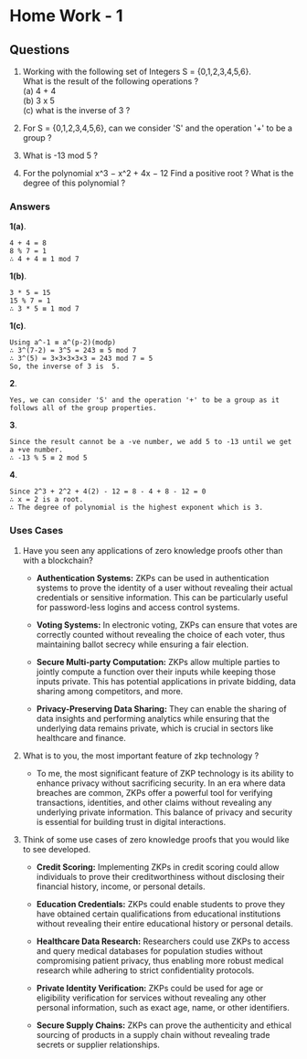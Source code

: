 # Home Work - 1

## Questions

1. Working with the following set of Integers S = {0,1,2,3,4,5,6}. <br />
   What is the result of the following operations ? <br/>
   (a) 4 + 4 <br/>
   (b) 3 x 5 <br/>
   (c) what is the inverse of 3 ? <br/>

2. For S = {0,1,2,3,4,5,6}, can we consider 'S' and the operation '+' to be a group ?

3. What is -13 mod 5 ?

4. For the polynomial x^3 − x^2 + 4x − 12 Find a positive root ? What is the degree of this polynomial ?

### Answers

**1(a)**.

```
4 + 4 = 8
8 % 7 = 1
∴ 4 + 4 ≡ 1 mod 7
```

**1(b)**.

```
3 * 5 = 15
15 % 7 = 1
∴ 3 * 5 ≡ 1 mod 7
```

**1(c)**.

```
Using a^-1 ≡ a^(p-2)(modp)
∴ 3^(7-2) = 3^5 = 243 ≡ 5 mod 7
∴ 3^(5) = 3×3×3×3×3 = 243 mod 7 = 5
So, the inverse of 3 is  5.
```

**2**.

```
Yes, we can consider 'S' and the operation '+' to be a group as it follows all of the group properties.
```

**3**.

```
Since the result cannot be a -ve number, we add 5 to -13 until we get a +ve number.
∴ -13 % 5 ≡ 2 mod 5
```

**4**.

```
Since 2^3 + 2^2 + 4(2) - 12 = 8 - 4 + 8 - 12 = 0
∴ x = 2 is a root.
∴ The degree of polynomial is the highest exponent which is 3.
```

### Uses Cases

1. Have you seen any applications of zero knowledge proofs other than with a blockchain?

   - **Authentication Systems:** ZKPs can be used in authentication systems to prove the identity of a user without revealing their actual credentials or sensitive information. This can be particularly useful for password-less logins and access control systems.
  
   - **Voting Systems:** In electronic voting, ZKPs can ensure that votes are correctly counted without revealing the choice of each voter, thus maintaining ballot secrecy while ensuring a fair election.
  
   - **Secure Multi-party Computation:** ZKPs allow multiple parties to jointly compute a function over their inputs while keeping those inputs private. This has potential applications in private bidding, data sharing among competitors, and more.
  
   - **Privacy-Preserving Data Sharing:** They can enable the sharing of data insights and performing analytics while ensuring that the underlying data remains private, which is crucial in sectors like healthcare and finance.

2. What is to you, the most important feature of zkp technology ?

   - To me, the most significant feature of ZKP technology is its ability to enhance privacy without sacrificing security. In an era where data breaches are common, ZKPs offer a powerful tool for verifying transactions, identities, and other claims without revealing any underlying private information. This balance of privacy and security is essential for building trust in digital interactions.
  
3. Think of some use cases of zero knowledge proofs that you would like to see developed.

   - **Credit Scoring:** Implementing ZKPs in credit scoring could allow individuals to prove their creditworthiness without disclosing their financial history, income, or personal details.
  
   - **Education Credentials:** ZKPs could enable students to prove they have obtained certain qualifications from educational institutions without revealing their entire educational history or personal details.
  
   - **Healthcare Data Research:** Researchers could use ZKPs to access and query medical databases for population studies without compromising patient privacy, thus enabling more robust medical research while adhering to strict confidentiality protocols.
  
   - **Private Identity Verification:** ZKPs could be used for age or eligibility verification for services without revealing any other personal information, such as exact age, name, or other identifiers.
  
   - **Secure Supply Chains:** ZKPs can prove the authenticity and ethical sourcing of products in a supply chain without revealing trade secrets or supplier relationships.
  